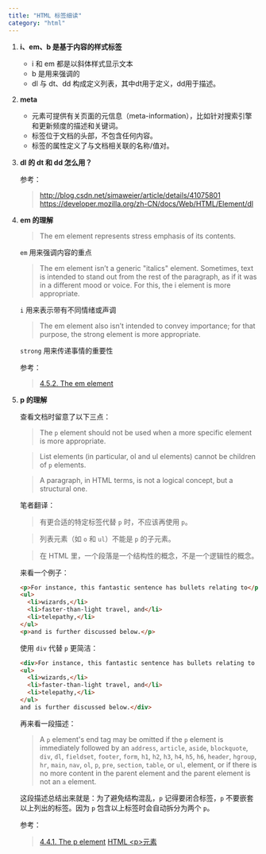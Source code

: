 ```yaml
---
title: "HTML 标签细读"
category: "html"
---
```


1. **i、em、b 是基于内容的样式标签**

    - i 和 em 都是以斜体样式显示文本
    - b 是用来强调的
    - dl 与 dt、dd 构成定义列表，其中dt用于定义，dd用于描述。

1. **meta**

    - <meta> 元素可提供有关页面的元信息（meta-information），比如针对搜索引擎和更新频度的描述和关键词。 
    - <meta> 标签位于文档的头部，不包含任何内容。
    - <meta> 标签的属性定义了与文档相关联的名称/值对。

1. **dl 的 dt 和 dd 怎么用？**

    参考：
    > http://blog.csdn.net/simaweier/article/details/41075801
    > https://developer.mozilla.org/zh-CN/docs/Web/HTML/Element/dl

1. **em 的理解**

    > The em element represents stress emphasis of its contents.

    `em` 用来强调内容的重点

    > The em element isn’t a generic "italics" element. Sometimes, text is intended to stand out from the rest of the paragraph, as if it was in a different mood or voice. For this, the i element is more appropriate.

    `i` 用来表示带有不同情绪或声调

    > The em element also isn’t intended to convey importance; for that purpose, the strong element is more appropriate.

    `strong` 用来传递事情的重要性
    
    参考：
    > [4.5.2. The em element](https://www.w3.org/TR/2017/REC-html52-20171214/textlevel-semantics.html#the-em-element "4.5.2. The em element")
1. **p 的理解**

    查看文档时留意了以下三点：

    > The `p` element should not be used when a more specific element is more appropriate.

    > List elements (in particular, ol and ul elements) cannot be children of `p` elements.

    > A paragraph, in HTML terms, is not a logical concept, but a structural one.

    笔者翻译：

    > 有更合适的特定标签代替 `p` 时，不应该再使用 `p`。

    > 列表元素（如 `o` 和 `ul`）不能是 `p` 的子元素。

    > 在 HTML 里，一个段落是一个结构性的概念，不是一个逻辑性的概念。

    来看一个例子：
    ```html
    <p>For instance, this fantastic sentence has bullets relating to</p>
    <ul>
      <li>wizards,</li>
      <li>faster-than-light travel, and</li>
      <li>telepathy,</li>
    </ul>
    <p>and is further discussed below.</p>
    ```
    使用 `div` 代替 `p` 更简洁：
    ```html
    <div>For instance, this fantastic sentence has bullets relating to
    <ul>
      <li>wizards,</li>
      <li>faster-than-light travel, and</li>
      <li>telepathy,</li>
    </ul>
    and is further discussed below.</div>
    ```
    再来看一段描述：

    > A `p` element's end tag may be omitted if the `p` element is immediately followed by an `address`, `article`, `aside`, `blockquote`, `div`, `dl`, `fieldset`, `footer`, `form`, `h1`, `h2`, `h3`, `h4`, `h5`, `h6`, `header`, `hgroup`, `hr`, `main`, `nav`, `ol`, `p`, `pre`, `section`, `table`, or `ul`, element, or if there is no more content in the parent element and the parent element is not an `a` element.

    这段描述总结出来就是：为了避免结构混乱，`p` 记得要闭合标签，`p` 不要嵌套以上列出的标签。因为 `p` 包含以上标签时会自动拆分为两个 `p`。

    参考：
    > [4.4.1. The p element](https://www.w3.org/TR/html5/grouping-content.html#the-p-element)
    > [HTML &lt;p&gt;元素](https://developer.mozilla.org/zh-CN/docs/Web/HTML/Element/p)
